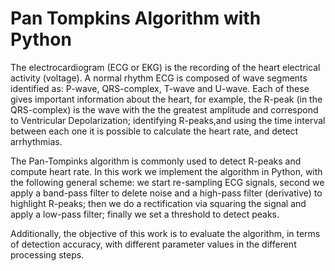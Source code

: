 # Pan Tompkins Algorithm with Python

The electrocardiogram (ECG or EKG) is the recording of the heart electrical activity (voltage). 
A normal rhythm ECG is composed of wave segments identified as: P-wave, QRS-complex, T-wave
and U-wave. Each of these gives important information about the heart, for example, the R-peak
(in the QRS-complex) is the wave with the the greatest amplitude and correspond to Ventricular
Depolarization; identifying R-peaks,and using the time interval between each one it is possible
to calculate the heart rate, and detect arrhythmias.

The Pan-Tompinks algorithm is commonly used to detect R-peaks and compute heart rate. In this work we
implement the algorithm in Python, with the following general scheme: we start re-sampling ECG signals,
second we apply a band-pass filter to delete noise and a high-pass filter (derivative) to highlight
R-peaks; then we do a rectification via squaring the signal and apply a low-pass filter; finally we set
a threshold to detect peaks.

Additionally, the objective of this work is to evaluate the algorithm, in terms of detection accuracy,
with different parameter values in the different processing steps.